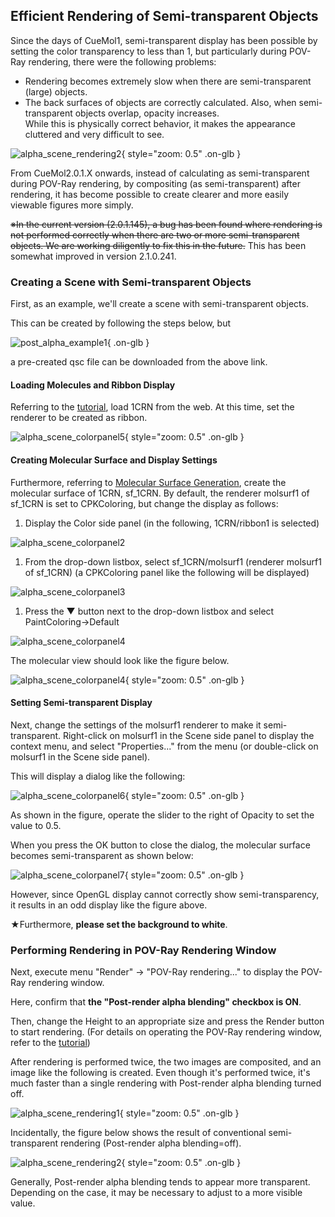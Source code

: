 ## Efficient Rendering of Semi-transparent Objects

Since the days of CueMol1, semi-transparent display has been possible by setting the color transparency to less than 1, but particularly during POV-Ray rendering, there were the following problems:

*  Rendering becomes extremely slow when there are semi-transparent (large) objects.
*  The back surfaces of objects are correctly calculated. Also, when semi-transparent objects overlap, opacity increases.<br/>
While this is physically correct behavior, it makes the appearance cluttered and very difficult to see.

![alpha_scene_rendering2](../../assets/images/cuemol2/PostAlphaBlend/alpha_scene_rendering2.jpg){ style="zoom: 0.5" .on-glb }

From CueMol2.0.1.X onwards, instead of calculating as semi-transparent during POV-Ray rendering, by compositing (as semi-transparent) after rendering, it has become possible to create clearer and more easily viewable figures more simply.

~~※In the current version (2.0.1.145), a bug has been found where rendering is not performed correctly when there are two or more semi-transparent objects. We are working diligently to fix this in the future.~~ This has been somewhat improved in version 2.1.0.241.

### Creating a Scene with Semi-transparent Objects
First, as an example, we'll create a scene with semi-transparent objects.

This can be created by following the steps below, but

![post_alpha_example1](../../assets/images/cuemol2/PostAlphaBlend/post_alpha_example1.qsc){ .on-glb }

a pre-created qsc file can be downloaded from the above link.

#### Loading Molecules and Ribbon Display
Referring to the [tutorial](../../Documents/GUIのチュートリアル(CueMol2)/Step1), load 1CRN from the web.
At this time, set the renderer to be created as ribbon.

![alpha_scene_colorpanel5](../../assets/images/cuemol2/PostAlphaBlend/alpha_scene_colorpanel5.jpg){ style="zoom: 0.5" .on-glb }

#### Creating Molecular Surface and Display Settings
Furthermore, referring to [Molecular Surface Generation](../../cuemol2/MsmsMolSurface), create the molecular surface of 1CRN, sf_1CRN.
By default, the renderer molsurf1 of sf_1CRN is set to CPKColoring, but change the display as follows:

1.  Display the Color side panel (in the following, 1CRN/ribbon1 is selected)<br/>

![alpha_scene_colorpanel2](../../assets/images/cuemol2/PostAlphaBlend/alpha_scene_colorpanel2.png)

1.  From the drop-down listbox, select sf_1CRN/molsurf1 (renderer molsurf1 of sf_1CRN) (a CPKColoring panel like the following will be displayed)<br/>

![alpha_scene_colorpanel3](../../assets/images/cuemol2/PostAlphaBlend/alpha_scene_colorpanel3.png)

1.  Press the ▼ button next to the drop-down listbox and select PaintColoring→Default<br/>

![alpha_scene_colorpanel4](../../assets/images/cuemol2/PostAlphaBlend/alpha_scene_colorpanel4.png)

The molecular view should look like the figure below.

![alpha_scene_colorpanel4](../../assets/images/cuemol2/PostAlphaBlend/alpha_scene_colorpanel4.jpg){ style="zoom: 0.5" .on-glb }

#### Setting Semi-transparent Display
Next, change the settings of the molsurf1 renderer to make it semi-transparent.
Right-click on molsurf1 in the Scene side panel to display the context menu, and select "Properties..." from the menu
(or double-click on molsurf1 in the Scene side panel).

This will display a dialog like the following:

![alpha_scene_colorpanel6](../../assets/images/cuemol2/PostAlphaBlend/alpha_scene_colorpanel6.png){ style="zoom: 0.5" .on-glb }

As shown in the figure, operate the slider to the right of Opacity to set the value to 0.5.

When you press the OK button to close the dialog, the molecular surface becomes semi-transparent as shown below:

![alpha_scene_colorpanel7](../../assets/images/cuemol2/PostAlphaBlend/alpha_scene_colorpanel7.jpg){ style="zoom: 0.5" .on-glb }

However, since OpenGL display cannot correctly show semi-transparency, it results in an odd display like the figure above.

★Furthermore, **please set the background to white**.

### Performing Rendering in POV-Ray Rendering Window
Next, execute menu "Render" → "POV-Ray rendering..." to display the POV-Ray rendering window.

Here, confirm that **the "Post-render alpha blending" checkbox is ON**.

Then, change the Height to an appropriate size and press the Render button to start rendering.
(For details on operating the POV-Ray rendering window, refer to the [tutorial](../../Documents/GUIのチュートリアル(CueMol2)/Step10))

After rendering is performed twice, the two images are composited, and an image like the following is created.
Even though it's performed twice, it's much faster than a single rendering with Post-render alpha blending turned off.

![alpha_scene_rendering1](../../assets/images/cuemol2/PostAlphaBlend/alpha_scene_rendering1.jpg){ style="zoom: 0.5" .on-glb }

Incidentally, the figure below shows the result of conventional semi-transparent rendering (Post-render alpha blending=off).

![alpha_scene_rendering2](../../assets/images/cuemol2/PostAlphaBlend/alpha_scene_rendering2.jpg){ style="zoom: 0.5" .on-glb }

Generally, Post-render alpha blending tends to appear more transparent.
Depending on the case, it may be necessary to adjust to a more visible value.
